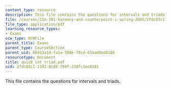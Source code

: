 ```yaml
---
content_type: resource
description: This file contains the questions for intervals and triads.
file: /courses/21m-301-harmony-and-counterpoint-i-spring-2005/2fdc83c111920c88784f23dfc1ee8381_quiz8_int_triad.pdf
file_type: application/pdf
learning_resource_types:
- Exams
ocw_type: OCWFile
parent_title: Exams
parent_type: CourseSection
parent_uid: 68d13a1d-fa1a-588e-79cd-d3aad0ed0188
resourcetype: Document
title: quiz8_int_triad.pdf
uid: 2fdc83c1-1192-0c88-784f-23dfc1ee8381
---
```

This file contains the questions for intervals and triads.

